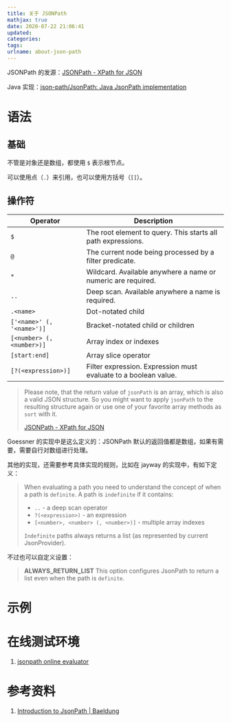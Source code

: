 ```yaml
---
title: 关于 JSONPath
mathjax: true
date: 2020-07-22 21:06:41
updated:
categories:
tags:
urlname: about-json-path
---
```




<!-- more -->



JSONPath 的发源：[JSONPath - XPath for JSON](https://goessner.net/articles/JsonPath/)

Java 实现：[json-path/JsonPath: Java JsonPath implementation](https://github.com/json-path/JsonPath)





# 语法

## 基础

不管是对象还是数组，都使用 `$` 表示根节点。

可以使用点（`.`）来引用，也可以使用方括号（`[]`）。



## 操作符

| Operator                  | Description                                                  |
| ------------------------- | ------------------------------------------------------------ |
| `$`                       | The root element to query. This starts all path expressions. |
| `@`                       | The current node being processed by a filter predicate.      |
| `*`                       | Wildcard. Available anywhere a name or numeric are required. |
| `..`                      | Deep scan. Available anywhere a name is required.            |
| `.<name>`                 | Dot-notated child                                            |
| `['<name>' (, '<name>')]` | Bracket-notated child or children                            |
| `[<number> (, <number>)]` | Array index or indexes                                       |
| `[start:end]`             | Array slice operator                                         |
| `[?(<expression>)]`       | Filter expression. Expression must evaluate to a boolean value. |





> Please note, that the return value of `jsonPath` is an array, which is also a valid JSON structure. So you might want to apply `jsonPath` to the resulting structure again or use one of your favorite array methods as `sort` with it.
>
> [JSONPath - XPath for JSON](https://goessner.net/articles/JsonPath/index.html#e2)

Goessner 的实现中是这么定义的：JSONPath 默认的返回值都是数组，如果有需要，需要自行对数组进行处理。

其他的实现，还需要参考具体实现的规则，比如在 jayway 的实现中，有如下定义：

> When evaluating a path you need to understand the concept of when a path is `definite`. A path is `indefinite` if it contains:
>
> - `..` - a deep scan operator
> - `?(<expression>)` - an expression
> - `[<number>, <number> (, <number>)]` - multiple array indexes
>
> `Indefinite` paths always returns a list (as represented by current JsonProvider).

不过也可以自定义设置：

> **ALWAYS_RETURN_LIST**
> This option configures JsonPath to return a list even when the path is `definite`.





# 示例







# 在线测试环境

1. [jsonpath online evaluator](https://jsonpath.com/)



# 参考资料

1. [Introduction to JsonPath | Baeldung](https://www.baeldung.com/guide-to-jayway-jsonpath)